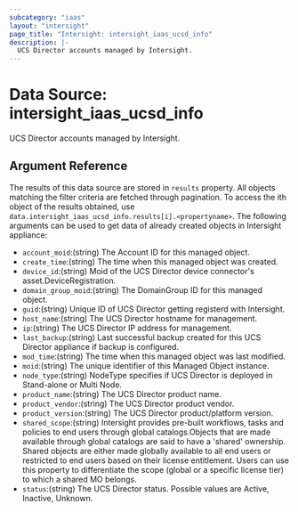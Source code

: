 ```yaml
---
subcategory: "iaas"
layout: "intersight"
page_title: "Intersight: intersight_iaas_ucsd_info"
description: |-
  UCS Director accounts managed by Intersight.
---
```


# Data Source: intersight_iaas_ucsd_info
UCS Director accounts managed by Intersight.
## Argument Reference
The results of this data source are stored in `results` property.
All objects matching the filter criteria are fetched through pagination.
To access the ith object of the results obtained, use `data.intersight_iaas_ucsd_info.results[i].<propertyname>`.
The following arguments can be used to get data of already created objects in Intersight appliance:
* `account_moid`:(string) The Account ID for this managed object. 
* `create_time`:(string) The time when this managed object was created. 
* `device_id`:(string) Moid of the UCS Director device connector's asset.DeviceRegistration. 
* `domain_group_moid`:(string) The DomainGroup ID for this managed object. 
* `guid`:(string) Unique ID of UCS Director getting registerd with Intersight. 
* `host_name`:(string) The UCS Director hostname for management. 
* `ip`:(string) The UCS Director IP address for management. 
* `last_backup`:(string) Last successful backup created for this UCS Director appliance if backup is configured. 
* `mod_time`:(string) The time when this managed object was last modified. 
* `moid`:(string) The unique identifier of this Managed Object instance. 
* `node_type`:(string) NodeType specifies if UCS Director is deployed in Stand-alone or Multi Node. 
* `product_name`:(string) The UCS Director product name. 
* `product_vendor`:(string) The UCS Director product vendor. 
* `product_version`:(string) The UCS Director product/platform version. 
* `shared_scope`:(string) Intersight provides pre-built workflows, tasks and policies to end users through global catalogs.Objects that are made available through global catalogs are said to have a 'shared' ownership. Shared objects are either made globally available to all end users or restricted to end users based on their license entitlement. Users can use this property to differentiate the scope (global or a specific license tier) to which a shared MO belongs. 
* `status`:(string) The UCS Director status. Possible values are Active, Inactive, Unknown. 
 